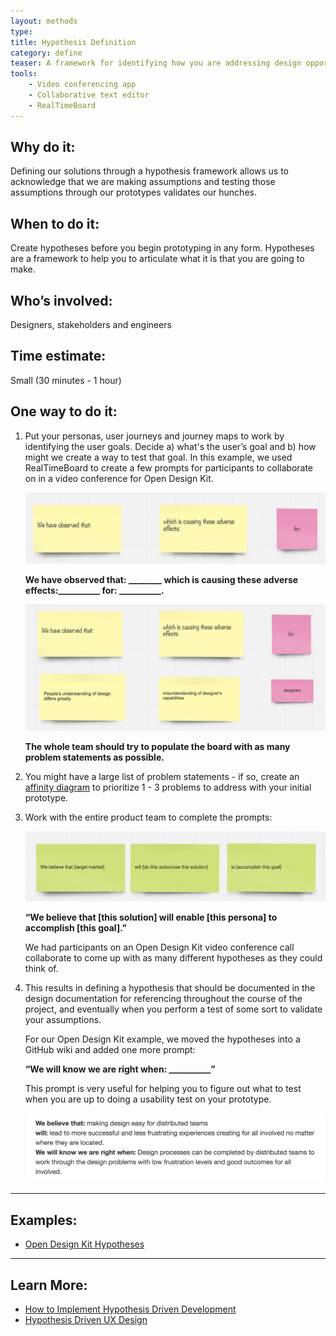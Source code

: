 ```yaml
---
layout: methods
type:
title: Hypothesis Definition
category: define
teaser: A framework for identifying how you are addressing design opportunities.
tools:
    - Video conferencing app
    - Collaborative text editor
    - RealTimeBoard
---
```


## Why do it:

 Defining our solutions through a hypothesis framework allows us to acknowledge that we are making assumptions and testing those assumptions through our prototypes validates our hunches.

## When to do it:

Create hypotheses before you begin prototyping in any form. Hypotheses are a framework to help you to articulate what it is that you are going to make.

## Who’s involved:

Designers, stakeholders and engineers

## Time estimate:
Small (30 minutes - 1 hour)

## One way to do it:

1. Put your personas, user journeys and journey maps to work by identifying the user goals. Decide a) what's the user’s goal and b) how might we create a way to test that goal. In this example, we used RealTimeBoard to create a few prompts for participants to collaborate on in a video conference for Open Design Kit.



    ![Examples of hypothesis prompts](/img/methods/hypothesis/hypothesis-1.png)


    **We have observed that: ________ which is causing these adverse effects:__________ for: __________.**


    ![Examples of answers to the prompts](/img/methods/hypothesis/hypothesis-2.png)


    **The whole team should try to populate the board with as many problem statements as possible.**

2. You might have a large list of problem statements  - if so, create an [affinity diagram](/methods/affinity-diagram/) to prioritize 1 - 3 problems to address with your initial prototype.

3. Work with the entire product team to complete the prompts:




    ![Board prompts in Boardthing](/img/methods/hypothesis/hypothesis-3.png)


    **“We believe that [this solution] will enable [this persona] to  accomplish [this goal].”**  



    We had participants on an Open Design Kit video conference call collaborate to come up with as many different hypotheses as they could think of.

4. This results in defining a hypothesis that should be documented in the design documentation for referencing throughout the course of the project, and eventually when you perform a test of some sort to validate your assumptions.


    For our Open Design Kit example, we moved the hypotheses into a GitHub wiki and added one more prompt:


    **“We will know we are right when: __________”**  


    This prompt is very useful for helping you to figure out what to test when you are up to doing a usability test on your prototype.


    ![Example text of the prompts all together](/img/methods/hypothesis/hypothesis-5.png)

---

## Examples:

* [Open Design Kit Hypotheses ](https://github.com/bocoup/opendesignkit/wiki/Hypotheses)

---

## Learn More:
* [How to Implement Hypothesis Driven Development](https://www.thoughtworks.com/insights/blog/how-implement-hypothesis-driven-development)
* [Hypothesis Driven UX Design](https://medium.theuxblog.com/hypotheses-driven-ux-design-c75fbf3ce7cc#.cd8muop0q)
